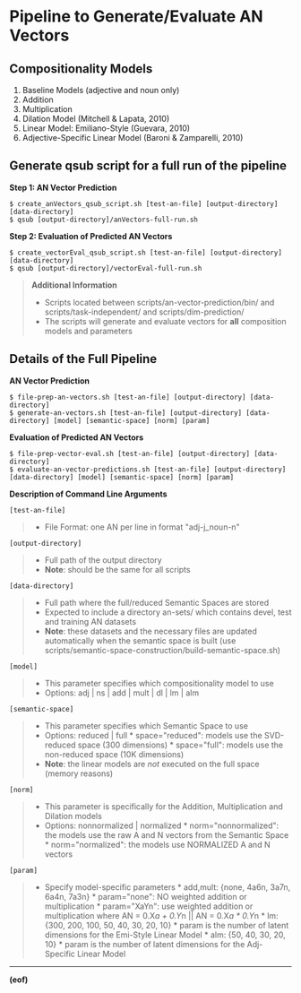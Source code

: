 # Pipeline to Generate/Evaluate AN Vectors #

## Compositionality Models
1. Baseline Models (adjective and noun only)
2. Addition
3. Multiplication
4. Dilation Model (Mitchell & Lapata, 2010)
5. Linear Model: Emiliano-Style (Guevara, 2010)
6. Adjective-Specific Linear Model (Baroni & Zamparelli, 2010)

## Generate qsub script for a full run of the pipeline ##

**Step 1: AN Vector Prediction**

	$ create_anVectors_qsub_script.sh [test-an-file] [output-directory] [data-directory]
	$ qsub [output-directory]/anVectors-full-run.sh

**Step 2: Evaluation of Predicted AN Vectors**

	$ create_vectorEval_qsub_script.sh [test-an-file] [output-directory] [data-directory]
	$ qsub [output-directory]/vectorEval-full-run.sh

> **Additional Information**
>
> * Scripts located between scripts/an-vector-prediction/bin/ and
scripts/task-independent/ and scripts/dim-prediction/
> * The scripts will generate and evaluate vectors for **all** composition models and parameters

## Details of the Full Pipeline ##

**AN Vector Prediction**

	$ file-prep-an-vectors.sh [test-an-file] [output-directory] [data-directory]
	$ generate-an-vectors.sh [test-an-file] [output-directory] [data-directory] [model] [semantic-space] [norm] [param]

**Evaluation of Predicted AN Vectors**

	$ file-prep-vector-eval.sh [test-an-file] [output-directory] [data-directory]
	$ evaluate-an-vector-predictions.sh [test-an-file] [output-directory] [data-directory] [model] [semantic-space] [norm] [param]

**Description of Command Line Arguments**

	[test-an-file]

> * File Format: one AN per line in format "adj-j_noun-n"

	[output-directory]

> * Full path of the output directory
> * **Note**: should be the same for all scripts

	[data-directory]

> * Full path where the full/reduced Semantic Spaces are stored
> * Expected to include a directory an-sets/ which contains devel, test and training AN datasets
> * **Note**: these datasets and the necessary files are updated automatically when the semantic space is built (use scripts/semantic-space-construction/build-semantic-space.sh)

	[model]

> * This parameter specifies which compositionality model to use
> * Options: adj | ns | add | mult | dl | lm | alm

	[semantic-space]

> * This parameter specifies which Semantic Space to use
> * Options: reduced | full
	*     space="reduced": models use the SVD-reduced space (300 dimensions)
	*     space="full": models use the non-reduced space (10K dimensions)
> * **Note**: the linear models are *not* executed on the full space (memory reasons)

	[norm]

> * This parameter is specifically for the Addition, Multiplication and Dilation models
> * Options: nonnormalized | normalized
	*     norm="nonnormalized": the models use the raw A and N vectors from the Semantic Space
	*     norm="normalized": the models use NORMALIZED A and N vectors

	[param]

> * Specify model-specific parameters
	* add,mult: {none, 4a6n, 3a7n, 6a4n, 7a3n}
		* param="none": NO weighted addition or multiplication
		* param="XaYn": use weighted addition or multiplication where AN = 0.X*a + 0.Y*n  || AN = 0.X*a * 0.Y*n
	* lm: {300, 200, 100, 50, 40, 30, 20, 10}
		* param is the number of latent dimensions for the Emi-Style Linear Model
	* alm: {50, 40, 30, 20, 10}
		* param is the number of latent dimensions for the Adj-Specific Linear Model

___________________________________________

**(eof)**

